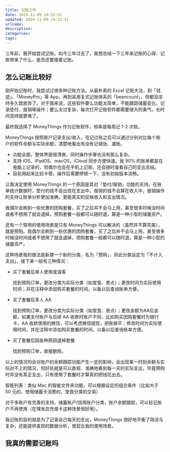 ```yaml
---
title: 记账三年
date: 2024-11-09 19:52:51
updated: 2024-11-09 19:52:51
urlname:
description:
categories:
tags:
---
```

三年前，我开始尝试记账。如今三年过去了，我想总结一下三年来记账的心得、记账带来了什么、是否还要接着记账。

## 怎么记账比较好

刚开始记账时，我尝试过很多种记账方法。从最朴素的 Excel 记账大法，到「钱迹」、「MoneyPro」等 App，再到采用复式记账体系的「beancount」，但都没坚持多久就放弃了。对于我来说，这些软件要么功能太简单，不能跟踪储蓄变化、记录垫付、报销等操作；要么太过复杂，每次打开记账软件都需要很大的勇气，长时间坚持就更难了。

最终我选择了 MoneyThings 作为记账软件，频率是每周记 1-2 次账。

MoneyThings 按照账户记录支出/收入，在记过账之后可以通过分别对比每个账户的软件余额与实际余额，清楚地看出有没有记错张、漏账。

- 功能全面，整体界面很清爽，同时操作步骤也没有那么复杂。
- 支持 iOS、iPadOS、macOS，iCloud 同步方便快速。我 90% 的账单都是在电脑上记录的，但偶尔也会在手机上记账，还会随时查看自己的支出总结。
- 目前用起来比较卡顿，操作后需要停顿一下，没有初始版本流畅。

让我决定使用 MoneyThings 的一个原因是其对「垫付/报销」功能的支持。在账单统计数据时，垫付的钱不会出现在支出中，报销的钱不会算在收入中，报销操作的支持让账单分析更加准确，更能真实的反映收入和支出情况。

我偶尔会刷到一些优惠的团购套餐，买了之后并不会马上用，甚至很多时候没时间或者不想用了就会退掉，预购套餐一般都可以随时退，算是一种小型的储蓄资产。

还有一个常用的使用场景是只有 MoneyThings 可以解决的（虽然并不算完美），就是预购。我偶尔会刷到一些优惠的团购套餐，买了之后并不会马上用，甚至很多时候没时间或者不想用了就会退掉，预购套餐一般都可以随时退，算是一种小型的储蓄资产。

这种场景我的做法是新建一个新的分类，名为「预购」，将此分类设定为「不计入支出」，接下来一般有三种情况：

- 买了套餐后单人使用或请客
  
    找到预购订单，更改分类为实际分类（如堂食、景点）；更改时间为实际使用时间；并在注释中添加购买套餐的时间，以备以后查询账单方便。

- 买了套餐后多人 AA

    找到预购订单，更改分类为实际分类（如堂食、景点）；更改金额为AA后金额，如果支付账户与后续 AA 收款时账户不同，比如购买团购套餐时为银行卡，AA 收款使用的微信，可以考虑微信提现，把账做平；修改时间为实际使用时间，并在注释中添加购买套餐的时间，以备以后查询账单方便。

- 买了套餐后因各种原因退掉套餐

    找到预购订单，直接删除。

以上的情况均会对账户的余额跟踪功能产生一定的影响，会出现某一时刻余额与实际对不上的情况，但好处就是可以直观、准确地看到每一天的实际支出，毕竟预购时并没有真正支出，只有使用了套餐时才算真的把钱花出去。

智能列表：类似 Mac 的智能文件夹功能，可以根据设定的组合条件（比如大于 50 元的、使用储蓄卡消费的、堂食分类的交易）

对于多账户有完善的支持，储蓄账户/信用账户分类，账户余额跟踪，可以标记账户不再使用（在理发店充值卡这种场景很好用）。

我记账的目的就是为了记录自己每天的支出，MoneyThings 很好地平衡了简洁与复杂，还能提供直观的数据分析，很契合我的使用场景。

## 我真的需要记账吗